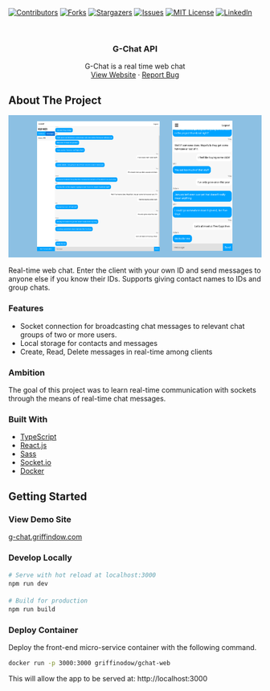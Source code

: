 [![Contributors][contributors-shield]][contributors-url]
[![Forks][forks-shield]][forks-url]
[![Stargazers][stars-shield]][stars-url]
[![Issues][issues-shield]][issues-url]
[![MIT License][license-shield]][license-url]
[![LinkedIn][linkedin-shield]][linkedin-url]

<br />
<div align="center">
  <h3 align="center">G-Chat API</h3>
  <p align="center">
    G-Chat is a real time web chat
    <br />
    <a href="https://g-chat.griffindow.com">View Website</a>
    ·
    <a href="https://github.com/griffinodow/gchat-web/issues">Report Bug</a>
  </p>
</div>

<!-- ABOUT THE PROJECT -->
## About The Project
![Screenshot](./docs/gchat-screenshot.png)

Real-time web chat. Enter the client with your own ID and send messages to anyone else if you know their IDs. Supports giving contact names to IDs and group chats.
### Features
- Socket connection for broadcasting chat messages to relevant chat groups of two or more users.
- Local storage for contacts and messages
- Create, Read, Delete messages in real-time among clients

### Ambition

The goal of this project was to learn real-time communication with sockets through the means of real-time chat messages.

### Built With

* [TypeScript](https://www.typescriptlang.org/)
* [React.js](https://reactjs.org/)
* [Sass](https://sass-lang.com/)
* [Socket.io](https://socket.io/)
* [Docker](https://www.docker.com/)

<!-- GETTING STARTED -->
## Getting Started
### View Demo Site

[g-chat.griffindow.com](https://g-chat.griffindow.com/)

### Develop Locally

```bash
# Serve with hot reload at localhost:3000
npm run dev

# Build for production
npm run build
```

### Deploy Container

Deploy the front-end micro-service container with the following command.

```bash
docker run -p 3000:3000 griffinodow/gchat-web
```

This will allow the app to be served at: http://localhost:3000

<!-- MARKDOWN LINKS & IMAGES -->
<!-- https://www.markdownguide.org/basic-syntax/#reference-style-links -->
[contributors-shield]: https://img.shields.io/github/contributors/griffinodow/gchat-web.svg?style=for-the-badge
[contributors-url]: https://github.com/griffinodow/gchat-web/graphs/contributors
[forks-shield]: https://img.shields.io/github/forks/griffinodow/gchat-web.svg?style=for-the-badge
[forks-url]: https://github.com/griffinodow/gchat-web/network/members
[stars-shield]: https://img.shields.io/github/stars/griffinodow/gchat-web.svg?style=for-the-badge
[stars-url]: https://github.com/griffinodow/gchat-web/stargazers
[issues-shield]: https://img.shields.io/github/issues/griffinodow/gchat-web.svg?style=for-the-badge
[issues-url]: https://github.com/griffinodow/gchat-web/issues
[license-shield]: https://img.shields.io/github/license/griffinodow/gchat-web.svg?style=for-the-badge
[license-url]: https://github.com/griffinodow/gchat-web/blob/master/LICENSE
[linkedin-shield]: https://img.shields.io/badge/-LinkedIn-black.svg?style=for-the-badge&logo=linkedin&colorB=555
[linkedin-url]: https://linkedin.com/in/griffinodow